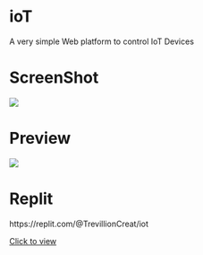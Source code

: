 # ioT
A very simple Web platform to control IoT Devices

# ScreenShot
<img src="https://github.com/StanleyAbotsikuma/iot/blob/master/Screenshot%202023-05-04%20104839.png?raw=true">

# Preview
![](https://github.com/StanleyAbotsikuma/iot/blob/master/preview.gif?raw=true)


# Replit 
<p>https://replit.com/@TrevillionCreat/iot</p>
<a href='https://replit.com/@TrevillionCreat/iot'> Click to view </a>
